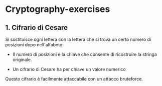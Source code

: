 # Cryptography-exercises

## 1. Cifrario di Cesare
Si sostituisce ogni lettera con la lettera che si trova un certo numero di posizioni dopo nell'alfabeto.

- Il numero di posizioni è la chiave che consente di ricostruire la stringa originale.

- Un cifrario di Cesare ha per chiave un valore numerico

Questo cifrario è facilmente attaccabile con un attacco bruteforce.